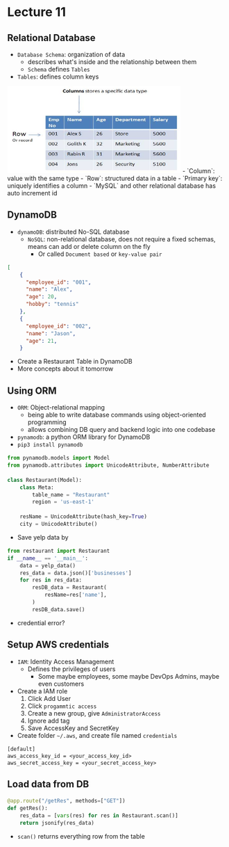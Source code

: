 # Lecture 11

## Relational Database
- `Database Schema`: organization of data
  - describes what's inside and the relationship between them
  - `Schema` defines `Tables`
- `Tables`: defines column keys
<img src="./table.jpg" height=200 width=400>
  - `Column`: value with the same type
  - `Row`: structured data in a table
- `Primary key`: uniquely identifies a column
  - `MySQL` and other relational database has auto increment id

## DynamoDB
- `dynamoDB`: distributed No-SQL database
  - `NoSQL`: non-relational database, does not require a fixed schemas, means can add or delete column on the fly
    - Or called `Document based` or `key-value pair`
```json
[
    {
      "employee_id": "001",
      "name": "Alex",
      "age": 20,
      "hobby": "tennis"
    },
    {
      "employee_id": "002",
      "name": "Jason",
      "age": 21,
    }
```
- Create a Restaurant Table in DynamoDB
- More concepts about it tomorrow

## Using ORM
- `ORM`: Object-relational mapping
  - being able to write database commands using object-oriented programming
  - allows combining DB query and backend logic into one codebase
- `pynamodb`: a python ORM library for DynamoDB
- `pip3 install pynamodb`
```python
from pynamodb.models import Model
from pynamodb.attributes import UnicodeAttribute, NumberAttribute

class Restaurant(Model):
    class Meta:
        table_name = "Restaurant"
        region = 'us-east-1'
    
    resName = UnicodeAttribute(hash_key=True)
    city = UnicodeAttribute()
```
- Save yelp data by
```python
from restaurant import Restaurant
if __name__ == '__main__':
    data = yelp_data()
    res_data = data.json()['businesses']
    for res in res_data:
        resDB_data = Restaurant(
            resName=res['name'],
        )
        resDB_data.save()
```
- credential error?


## Setup AWS credentials
- `IAM`: Identity Access Management
  - Defines the privileges of users
    - Some maybe employees, some maybe DevOps Admins, maybe even customers
- Create a IAM role
    1. Click Add User
    2. Click `progammtic access`
    3. Create a new group, give `AdministratorAccess`
    4. Ignore add tag
    5. Save AccessKey and SecretKey
- Create folder `~/.aws`, and create file named `credentials`
```
[default]
aws_access_key_id = <your_access_key_id>
aws_secret_access_key = <your_secret_access_key>
```

## Load data from DB
```python
@app.route("/getRes", methods=["GET"])
def getRes():
    res_data = [vars(res) for res in Restaurant.scan()]
    return jsonify(res_data)
```
- `scan()` returns everything row from the table 
